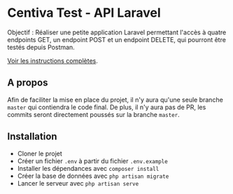 # Centiva Test - API Laravel

Objectif : Réaliser une petite application Laravel permettant l'accès à quatre endpoints GET, un endpoint POST et un endpoint DELETE, qui pourront être testés depuis Postman.

[Voir les instructions complètes](documentation/Instructions_test.pdf).

## A propos

Afin de faciliter la mise en place du projet, il n'y aura qu'une seule branche `master` qui contiendra le code final.
De plus, il n'y aura pas de PR, les commits seront directement poussés sur la branche `master`.

## Installation

* Cloner le projet
* Créer un fichier `.env` à partir du fichier `.env.example`
* Installer les dépendances avec `composer install`
* Créer la base de données avec `php artisan migrate`
* Lancer le serveur avec `php artisan serve`

